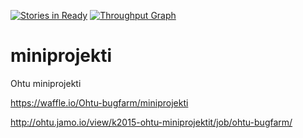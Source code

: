[![Stories in Ready](https://badge.waffle.io/Ohtu-bugfarm/miniprojekti.png?label=ready&title=Ready)](https://waffle.io/Ohtu-bugfarm/miniprojekti)
[![Throughput Graph](https://graphs.waffle.io/ohtu-bugfarm/miniprojekti/throughput.svg)](https://waffle.io/ohtu-bugfarm/miniprojekti/metrics)
# miniprojekti
Ohtu miniprojekti


https://waffle.io/Ohtu-bugfarm/miniprojekti

http://ohtu.jamo.io/view/k2015-ohtu-miniprojektit/job/ohtu-bugfarm/
